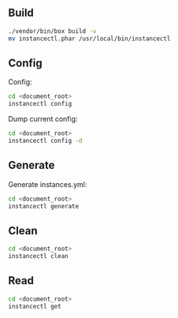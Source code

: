 
## Build
```bash
./vendor/bin/box build -v
mv instancectl.phar /usr/local/bin/instancectl
```

## Config

Config:
```bash
cd <document_root>
instancectl config
```

Dump current config:
```bash
cd <document_root>
instancectl config -d
```

## Generate

Generate instances.yml:
```bash
cd <document_root>
instancectl generate
```

## Clean

```bash
cd <document_root>
instancectl clean
```

## Read

```bash
cd <document_root>
instancectl get
```
